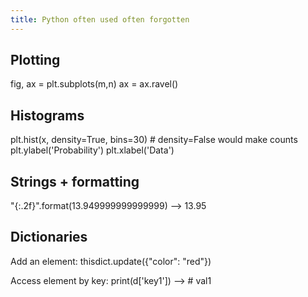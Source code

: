```yaml
---
title: Python often used often forgotten
---
```


Plotting
-------

fig, ax = plt.subplots(m,n)
ax = ax.ravel()

Histograms
----------
plt.hist(x, density=True, bins=30)  # density=False would make counts
plt.ylabel('Probability')
plt.xlabel('Data')

Strings + formatting
------------

"{:.2f}".format(13.949999999999999) --> 13.95


Dictionaries
---------

Add an element: thisdict.update({"color": "red"})

Access element by key: print(d['key1']) --> # val1